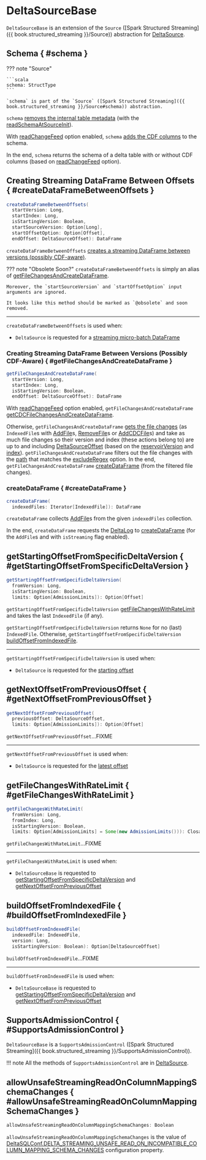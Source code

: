 # DeltaSourceBase

`DeltaSourceBase` is an extension of the `Source` ([Spark Structured Streaming]({{ book.structured_streaming }}/Source)) abstraction for [DeltaSource](DeltaSource.md).

## Schema { #schema }

??? note "Source"

    ```scala
    schema: StructType
    ```

    `schema` is part of the `Source` ([Spark Structured Streaming]({{ book.structured_streaming }}/Source#schema)) abstraction.

`schema` [removes the internal table metadata](../DeltaTableUtils.md#removeInternalMetadata) (with the [readSchemaAtSourceInit](#readSchemaAtSourceInit)).

With [readChangeFeed](DeltaReadOptions.md#readChangeFeed) option enabled, `schema` [adds the CDF columns](../change-data-feed/CDCReader.md#cdcReadSchema) to the schema.

In the end, `schema` returns the schema of a delta table with or without CDF columns (based on [readChangeFeed](DeltaReadOptions.md#readChangeFeed) option).

## Creating Streaming DataFrame Between Offsets { #createDataFrameBetweenOffsets }

```scala
createDataFrameBetweenOffsets(
  startVersion: Long,
  startIndex: Long,
  isStartingVersion: Boolean,
  startSourceVersion: Option[Long],
  startOffsetOption: Option[Offset],
  endOffset: DeltaSourceOffset): DataFrame
```

`createDataFrameBetweenOffsets` [creates a streaming DataFrame between versions (possibly CDF-aware)](#getFileChangesAndCreateDataFrame).

??? note "Obsolete Soon?"
    `createDataFrameBetweenOffsets` is simply an alias of [getFileChangesAndCreateDataFrame](#getFileChangesAndCreateDataFrame).

    Moreover, the `startSourceVersion` and `startOffsetOption` input arguments are ignored.

    It looks like this method should be marked as `@obsolete` and soon removed.

---

`createDataFrameBetweenOffsets` is used when:

* `DeltaSource` is requested for a [streaming micro-batch DataFrame](DeltaSource.md#getBatch)

### Creating Streaming DataFrame Between Versions (Possibly CDF-Aware) { #getFileChangesAndCreateDataFrame }

```scala
getFileChangesAndCreateDataFrame(
  startVersion: Long,
  startIndex: Long,
  isStartingVersion: Boolean,
  endOffset: DeltaSourceOffset): DataFrame
```

With [readChangeFeed](DeltaReadOptions.md#readChangeFeed) option enabled, `getFileChangesAndCreateDataFrame` [getCDCFileChangesAndCreateDataFrame](../change-data-feed/DeltaSourceCDCSupport.md#getCDCFileChangesAndCreateDataFrame).

Otherwise, `getFileChangesAndCreateDataFrame` [gets the file changes](#getFileChanges) (as `IndexedFile`s with [AddFile](../AddFile.md)s, [RemoveFile](../RemoveFile.md)s or [AddCDCFile](../AddCDCFile.md)s) and take as much file changes so their version and index (these actions belong to) are up to and including [DeltaSourceOffset](DeltaSourceOffset.md) (based on the [reservoirVersion](DeltaSourceOffset.md#reservoirVersion) and [index](DeltaSourceOffset.md#index)). `getFileChangesAndCreateDataFrame` filters out the file changes with the [path](../FileAction.md#path) that matches the [excludeRegex](DeltaSource.md#excludeRegex) option. In the end, `getFileChangesAndCreateDataFrame` [createDataFrame](#createDataFrame) (from the filtered file changes).

### createDataFrame { #createDataFrame }

```scala
createDataFrame(
  indexedFiles: Iterator[IndexedFile]): DataFrame
```

`createDataFrame` collects [AddFile](../AddFile.md)s from the given `indexedFiles` collection.

In the end, `createDataFrame` requests the [DeltaLog](DeltaSource.md#deltaLog) to [createDataFrame](../DeltaLog.md#createDataFrame) (for the `AddFile`s and with `isStreaming` flag enabled).

## getStartingOffsetFromSpecificDeltaVersion { #getStartingOffsetFromSpecificDeltaVersion }

```scala
getStartingOffsetFromSpecificDeltaVersion(
  fromVersion: Long,
  isStartingVersion: Boolean,
  limits: Option[AdmissionLimits]): Option[Offset]
```

`getStartingOffsetFromSpecificDeltaVersion` [getFileChangesWithRateLimit](#getFileChangesWithRateLimit) and takes the last `IndexedFile` (if any).

`getStartingOffsetFromSpecificDeltaVersion` returns `None` for no (last) `IndexedFile`. Otherwise, `getStartingOffsetFromSpecificDeltaVersion` [buildOffsetFromIndexedFile](#buildOffsetFromIndexedFile).

---

`getStartingOffsetFromSpecificDeltaVersion` is used when:

* `DeltaSource` is requested for the [starting offset](DeltaSource.md#getStartingOffset)

## getNextOffsetFromPreviousOffset { #getNextOffsetFromPreviousOffset }

```scala
getNextOffsetFromPreviousOffset(
  previousOffset: DeltaSourceOffset,
  limits: Option[AdmissionLimits]): Option[Offset]
```

`getNextOffsetFromPreviousOffset`...FIXME

---

`getNextOffsetFromPreviousOffset` is used when:

* `DeltaSource` is requested for the [latest offset](DeltaSource.md#latestOffset)

## getFileChangesWithRateLimit { #getFileChangesWithRateLimit }

```scala
getFileChangesWithRateLimit(
  fromVersion: Long,
  fromIndex: Long,
  isStartingVersion: Boolean,
  limits: Option[AdmissionLimits] = Some(new AdmissionLimits())): ClosableIterator[IndexedFile]
```

`getFileChangesWithRateLimit`...FIXME

---

`getFileChangesWithRateLimit` is used when:

* `DeltaSourceBase` is requested to [getStartingOffsetFromSpecificDeltaVersion](#getStartingOffsetFromSpecificDeltaVersion) and [getNextOffsetFromPreviousOffset](#getNextOffsetFromPreviousOffset)

## buildOffsetFromIndexedFile { #buildOffsetFromIndexedFile }

```scala
buildOffsetFromIndexedFile(
  indexedFile: IndexedFile,
  version: Long,
  isStartingVersion: Boolean): Option[DeltaSourceOffset]
```

`buildOffsetFromIndexedFile`...FIXME

---

`buildOffsetFromIndexedFile` is used when:

* `DeltaSourceBase` is requested to [getStartingOffsetFromSpecificDeltaVersion](#getStartingOffsetFromSpecificDeltaVersion) and [getNextOffsetFromPreviousOffset](#getNextOffsetFromPreviousOffset)

## SupportsAdmissionControl { #SupportsAdmissionControl }

`DeltaSourceBase` is a `SupportsAdmissionControl` ([Spark Structured Streaming]({{ book.structured_streaming }}/SupportsAdmissionControl)).

!!! note
    All the methods of `SupportsAdmissionControl` are in [DeltaSource](DeltaSource.md).

## allowUnsafeStreamingReadOnColumnMappingSchemaChanges { #allowUnsafeStreamingReadOnColumnMappingSchemaChanges }

```scala
allowUnsafeStreamingReadOnColumnMappingSchemaChanges: Boolean
```

`allowUnsafeStreamingReadOnColumnMappingSchemaChanges` is the value of [DeltaSQLConf.DELTA_STREAMING_UNSAFE_READ_ON_INCOMPATIBLE_COLUMN_MAPPING_SCHEMA_CHANGES](../configuration-properties/DeltaSQLConf.md#DELTA_STREAMING_UNSAFE_READ_ON_INCOMPATIBLE_COLUMN_MAPPING_SCHEMA_CHANGES) configuration property.
